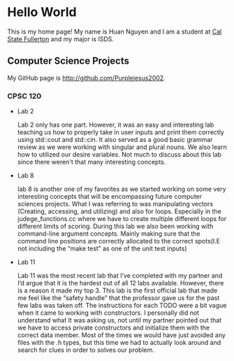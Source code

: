 # Hello World

This is my home page! My name is Huan Nguyen and I am a student at [Cal State Fullerton](http://www.fullerton.edu/) and my major is ISDS.

## Computer Science Projects

My GitHub page is http://github.com/Purplejesus2002.

### CPSC 120

* Lab 2

    Lab 2 only has one part. However, it was an easy and interesting lab teaching us how to properly take in user inputs and print them correctly using std::cout and std::cin. It also served as a good basic grammar review as we were working with singular and plural nouns. We also learn how to utilized our desire variables. Not much to discuss about this lab since there weren't that many interesting concepts.
* Lab 8

    lab 8 is another one of my favorites as we started working on some very interesting concepts that will be encompassing future computer sciences projects. What I was referring to was manipulating vectors (Creating, accessing, and utilizing) and also for loops. Especially in the judege_functions.cc where we have to create multiple different loops for different limits of scoring. During this lab we also been working with command-line argument concepts. Mainly making sure that the command line positions are correctly allocated to the correct spots(I.E not including the “make test” as one of the unit test inputs)
* Lab 11

    Lab 11 was the most recent lab that I’ve completed with my partner and I’d argue that it is the hardest out of all 12 labs available. However, there is a reason it made my top 3. This lab is the first official lab that made me feel like the “safety handle” that the professor gave us for the past few labs was taken off. The instructions for each TODO were a bit vague when it came to working with constructors. I personally did not understand what It was asking us, not until my partner pointed out that we have to access private constructors and initialize them with the correct data member. Most of the times we would have just avoided any files with the .h types, but this time we had to actually look around and search for clues in order to solves our problem. 

